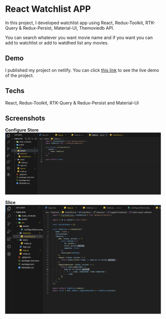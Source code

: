 # React Watchlist APP

In this project, I developed watchlist app using React, Redux-Toolkit, RTK-Query & Redux-Persist, Material-UI, Themoviedb API.

You can search whatever you want movie name and if you want you can add to watchlist or add to watdhed list any movies.

## Demo

I published my project on netlify. You can click [this link](https://movie-api-app-demo.netlify.app/)
to see the live demo of the project.

## Techs

React, Redux-Toolkit, RTK-Query & Redux-Persist and Material-UI

## Screenshots

**Configure Store**
![App Screenshot](https://github.com/ramazandogna/todo-rtk/blob/main/src/assets/configureStore.png)

**Slice**
![App Screenshot](https://github.com/ramazandogna/todo-rtk/blob/main/src/assets/todoSlice.png)
